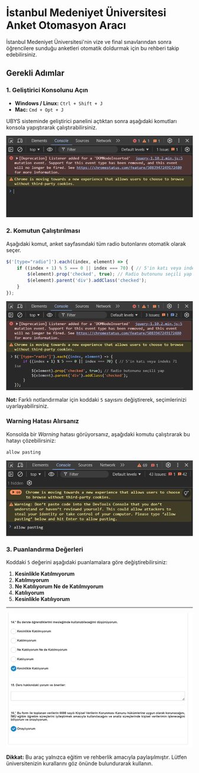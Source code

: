 # İstanbul Medeniyet Üniversitesi Anket Otomasyon Aracı

İstanbul Medeniyet Üniversitesi'nin vize ve final sınavlarından sonra öğrencilere sunduğu anketleri otomatik doldurmak için bu rehberi takip edebilirsiniz.

## Gerekli Adımlar

### 1. Geliştirici Konsolunu Açın
- **Windows / Linux:** `Ctrl + Shift + J`
- **Mac:** `Cmd + Opt + J`

UBYS sisteminde geliştirici panelini açtıktan sonra aşağıdaki komutları konsola yapıştırarak çalıştırabilirsiniz.

![Geliştirici Konsolu Açma](images\1.PNG)

### 2. Komutun Çalıştırılması
Aşağıdaki komut, anket sayfasındaki tüm radio butonlarını otomatik olarak seçer. 

```javascript
$('[type="radio"]').each((index, element) => {
    if ((index + 1) % 5 === 0 || index === 70) { // 5'in katı veya indeks 71 ise
        $(element).prop('checked', true); // Radio butonunu seçili yap
        $(element).parent('div').addClass('checked'); 
    }
});
```

![Komut Çalıştırma](images\4.PNG)


**Not:** Farklı notlandırmalar için koddaki `5` sayısını değiştirerek, seçimlerinizi uyarlayabilirsiniz.

### Warning Hatası Alırsanız
Konsolda bir *Warning* hatası görüyorsanız, aşağıdaki komutu çalıştırarak bu hatayı çözebilirsiniz:

```javascript
allow pasting
```

![Warning](images\2.PNG)

### 3. Puanlandırma Değerleri

Koddaki `5` değerini aşağıdaki puanlamalara göre değiştirebilirsiniz:

1. **Kesinlikle Katılmıyorum**
2. **Katılmıyorum**
3. **Ne Katılıyorum Ne de Katılmıyorum**
4. **Katılıyorum**
5. **Kesinlikle Katılıyorum**

---
![Sonuç Görseli](images\3.PNG)

**Dikkat:** Bu araç yalnızca eğitim ve rehberlik amacıyla paylaşılmıştır. Lütfen üniversitenizin kurallarını göz önünde bulundurarak kullanın.